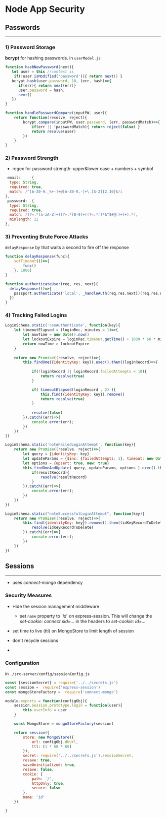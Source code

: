 # Node App Security

## Passwords
-----
### 1) Password Storage
**bcrypt** for hashing passwords. in `userModel.js`

```js
function hashNewPassword(next){
   let user = this //context is 
	if(!user.isModified('password')){ return next() }
   bcrypt.hash(user.password, 10, (err, hash)=>{
      if(err){ return next(err)}
      user.password = hash;
      next()
   })
}

function handlePasswordCompare(inputPW, user){
	return function(resolve, reject){
		bcrypt.compare(inputPW, user.password, (err, passwordMatch)=>{
			if(err || !passwordMatch){ return reject(false) }
			return resolve(user)
		})	
	}
}
```


### 2) Password Strength
- regex for password strength: upper&lower case + numbers + symbol

```js
 email:     { 
  type: String, 
  required: true,
  match: /^[A-Z0-9._%+-]+@[A-Z0-9.-]+\.[A-Z]{2,10}$/i
},
 password:  { 	
  type: String, 
  required: true,
  match: /(?=.*[a-zA-Z]+)(?=.*[0-9]+)(?=.*[!*&^$#@()+]+).*/,
  minlength: 12	
},
```

### 3) Preventing Brute Force Attacks

`delayResponse` by that waits a second to fire off the response

```js
function delayResponse(func){
	setTimeout(()=>{
		func()
	}, 1000)
}

function authenticateUser(req, res, next){
  delayResponse(()=>{
  	passport.authenticate('local', _handleAuth(req,res,next))(req,res,next)  
  })		
}
```

### 4) Tracking Failed Logins

```js
LoginSchema.static('canAuthenticate', function(key){
	let timeoutElapsed = (loginRec, minutes = 1)=>{
		let nowTime = new Date().now()
		let lockoutExpire = loginRec.timeout.getTime() + 1000 * 60 * minutes
		return nowTime > lockoutExpire
	}
				
	return new Promise((resolve, reject)=>{
		this.findOne({identityKey: key}).exec().then((loginRecord)=>{
		
			if(!loginRecord || loginRecord.failedAttempts < 10){
				return resolve(true)
			} 

			if( timeoutElapsed(loginRecord , 2) ){	
				this.find({identityKey: key}).remove()
				return resolve(true)
			}
				
			resolve(false)
		}).catch((err)=>{
			console.error(err);
		})
	})
})

LoginSchema.static('noteFailedLoginAttempt', function(key){
	return new Promise((resolve, reject)=>{
		let query = {identityKey: key}
		let updateParams = {$inc: {failedAttempts: 1}, timeout: new Date()}
		let options = {upsert: true, new: true}
		this.findOneAndUpdate( query, updateParams, options ).exec().then((resultRecord)=>{
			if(resultRecord){
				resolve(resultRecord)
			} 				
		}).catch((err)=>{
			console.error(err);
		})
	})
})

LoginSchema.static("noteSuccessfulLoginAttempt", function(key){
	return new Promise((resolve, reject)=>{
		this.find({identityKey: key}).remove().then((idKeyRecordToDelete)=>{
			resolve(idKeyRecordToDelete)
		}).catch((err)=>{
			console.error(err);
		})
	})
})
```


## Sessions
----
- uses *connect-mongo* dependency

### Security Measures
- Hide the session management middleware
  + set `name` property to '*id*' on express-session. This will change  the *set-cookie: connect.sid=...* in the headers to *set-cookie: id=...*

- set time to live (ttl) on MongoStore to limit length of session

- don't recycle sessions

- 

### Configuration

in `./src-server/config/sessionConfig.js`
```js
const {sessionSecret} = require('../../secrets.js')
const session =  require('express-session')
const mongoStoreFactory =  require('connect-mongo')

module.exports = function(configObj){
	session.Session.prototype.login = function(user){
		this.userInfo = user
	}

	const MongoStore = mongoStoreFactory(session)

	return session({
		store: new MongoStore({
			url: configObj.dbUrl, 
			ttl: (1 * 60 * 60) 
		}),	
		secret: require('../../secrets.js').sessionSecret,
		resave: true,
		saveUninitialized: true,
		resave: false,
		cookie: {
			path: '/',
			httpOnly: true,
			secure: false
		},
		name: 'id'
	})

}
```


	
